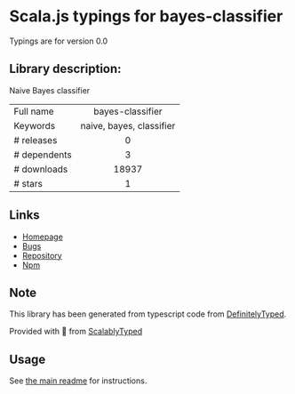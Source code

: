 
# Scala.js typings for bayes-classifier

Typings are for version 0.0

## Library description:
Naive Bayes classifier

|                    |                 |
| ------------------ | :-------------: |
| Full name          | bayes-classifier |
| Keywords           | naive, bayes, classifier |
| # releases         | 0 |
| # dependents       | 3 |
| # downloads        | 18937 |
| # stars            | 1 |

## Links
- [Homepage](https://github.com/miguelmota/bayes-classifier)
- [Bugs](https://github.com/miguelmota/bayes-classifier/issues)
- [Repository](https://github.com/miguelmota/bayes-classifier)
- [Npm](https://www.npmjs.com/package/bayes-classifier)
    


## Note
This library has been generated from typescript code from [DefinitelyTyped](https://definitelytyped.org).

Provided with :purple_heart: from [ScalablyTyped](https://github.com/oyvindberg/ScalablyTyped)

## Usage
See [the main readme](../../readme.md) for instructions.


